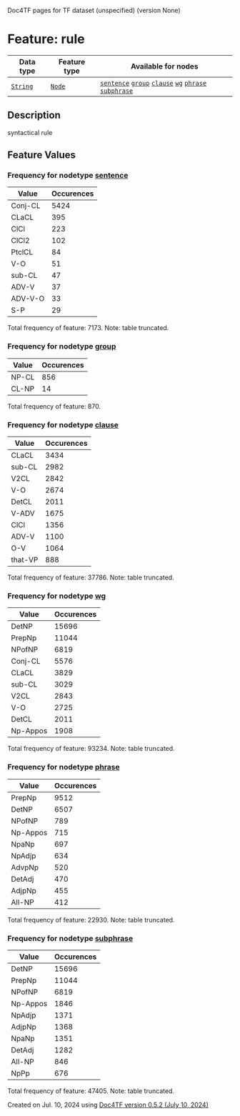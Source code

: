 Doc4TF pages for TF dataset (unspecified) (version None)
# Feature: rule
Data type|Feature type|Available for nodes
---|---|---
[`String`](featuresbydatatype.md#string)|[`Node`](featuresbytype.md#node)| [`sentence`](featuresbynodetype.md#sentence)  [`group`](featuresbynodetype.md#group)  [`clause`](featuresbynodetype.md#clause)  [`wg`](featuresbynodetype.md#wg)  [`phrase`](featuresbynodetype.md#phrase)  [`subphrase`](featuresbynodetype.md#subphrase) 
## Description
syntactical rule
## Feature Values
### Frequency for nodetype [sentence](featuresbynodetype.md#sentence)
Value|Occurences
---|---
Conj-CL|5424
CLaCL|395
ClCl|223
ClCl2|102
PtclCL|84
V-O|51
sub-CL|47
ADV-V|37
ADV-V-O|33
S-P|29

Total frequency of feature: 7173. Note: table truncated.
 ### Frequency for nodetype [group](featuresbynodetype.md#group)
Value|Occurences
---|---
NP-CL|856
CL-NP|14

Total frequency of feature: 870.
 ### Frequency for nodetype [clause](featuresbynodetype.md#clause)
Value|Occurences
---|---
CLaCL|3434
sub-CL|2982
V2CL|2842
V-O|2674
DetCL|2011
V-ADV|1675
ClCl|1356
ADV-V|1100
O-V|1064
that-VP|888

Total frequency of feature: 37786. Note: table truncated.
 ### Frequency for nodetype [wg](featuresbynodetype.md#wg)
Value|Occurences
---|---
DetNP|15696
PrepNp|11044
NPofNP|6819
Conj-CL|5576
CLaCL|3829
sub-CL|3029
V2CL|2843
V-O|2725
DetCL|2011
Np-Appos|1908

Total frequency of feature: 93234. Note: table truncated.
 ### Frequency for nodetype [phrase](featuresbynodetype.md#phrase)
Value|Occurences
---|---
PrepNp|9512
DetNP|6507
NPofNP|789
Np-Appos|715
NpaNp|697
NpAdjp|634
AdvpNp|520
DetAdj|470
AdjpNp|455
All-NP|412

Total frequency of feature: 22930. Note: table truncated.
 ### Frequency for nodetype [subphrase](featuresbynodetype.md#subphrase)
Value|Occurences
---|---
DetNP|15696
PrepNp|11044
NPofNP|6819
Np-Appos|1846
NpAdjp|1371
AdjpNp|1368
NpaNp|1351
DetAdj|1282
All-NP|846
NpPp|676

Total frequency of feature: 47405. Note: table truncated.
  

Created on Jul. 10, 2024 using [Doc4TF version 0.5.2 (July 10, 2024)](https://github.com/tonyjurg/Doc4TF/blob/main/CreateFeatureDoc.ipynb) 